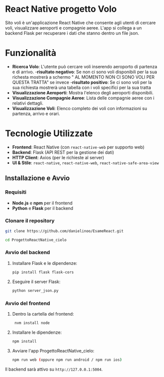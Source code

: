 # React Native progetto Volo

Sito voli è un'applicazione React Native che consente agli utenti di cercare voli, visualizzare aeroporti e compagnie aeree. L'app si collega a un backend Flask per recuperare i dati che stanno dentro un file json.

# Funzionalità
- **Ricerca Volo**: L'utente può cercare voli inserendo aeroporto di partenza e di arrivo.
    -**risultato negativo**:
        Se non ci sono voli disponibili per la sua richesta mostrerà a schermo " AL MOMENTO NON CI SONO VOLI PER QUESTA TRATTA" se invece
    -**risultato positivo**:
        Se ci sono voli per la sua richiesta mostrerà una tabella con i voli specifici per la sua tratta 
- **Visualizzazione Aeroporti**: Mostra l'elenco degli aeroporti disponibili.
- **Visualizzazione Compagnie Aeree**: Lista delle compagnie aeree con i relativi dettagli.
- **Visualizzazione Voli**: Elenco completo dei voli con informazioni su partenza, arrivo e orari.

# Tecnologie Utilizzate

- **Frontend**: React Native (con `react-native-web` per supporto web)
- **Backend**: Flask (API REST per la gestione dei dati)
- **HTTP Client**: Axios (per le richieste al server)
- **UI & Stile**: `react-native`, `react-native-web`, `react-native-safe-area-view`



## Installazione e Avvio

### Requisiti
- **Node.js** e **npm** per il frontend
- **Python** e **Flask** per il backend

###  Clonare il repository
```sh
git clone https://github.com/danielinoo/EsameReact.git
```
```sh
cd ProgettoReactNative_cielo
```

### Avvio del backend
1. Installare Flask e le dipendenze:
   ```bash
   pip install flask flask-cors
   ```
2. Eseguire il server Flask:
   ```bash
   python server_json.py
   ```

### Avvio del frontend
1. Dentro la cartella del frontend:
   ```bash
    nvm install node
   ```
2. Installare le dipendenze:
   ```bash
   npm install
   ```
3. Avviare l'app ProgettoReactNative_cielo:
   ```bash
   npm run web (oppure npm run android / npm run ios)
   ```
Il backend sarà attivo su `http://127.0.0.1:5004`.










